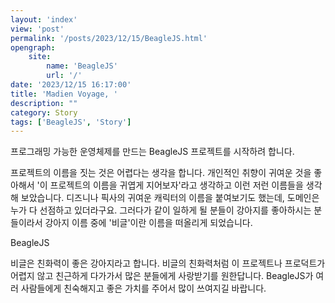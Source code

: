 ```yaml
---
layout: 'index'
view: 'post'
permalink: '/posts/2023/12/15/BeagleJS.html'
opengraph:
    site:
        name: 'BeagleJS'
        url: '/'
date: '2023/12/15 16:17:00'
title: 'Madien Voyage, '
description: ""
category: Story
tags: ['BeagleJS', 'Story']
---
```


프로그래밍 가능한 운영체제를 만드는 BeagleJS 프로젝트를 시작하려 합니다.

프로젝트의 이름을 짓는 것은 어렵다는 생각을 합니다. 개인적인 취향이 귀여운 것을 좋아해서 '이 프로젝트의 이름을 귀엽게 지어보자'라고 생각하고 이런 저런 이름들을 생각해 보았습니다. 디즈니나 픽사의 귀여운 캐릭터의 이름을 붙여보기도 했는데, 도메인은 누가 다 선점하고 있더라구요. 그러다가 같이 일하게 될 분들이 강아지를 좋아하시는 분들이라서 강아지 이름 중에 '비글'이란 이름을 떠올리게 되었습니다.

BeagleJS

비글은 친화력이 좋은 강아지라고 합니다. 비글의 친화력처럼 이 프로젝트나 프로덕트가 어렵지 않고 친근하게 다가가서 많은 분들에게 사랑받기를 원한답니다. BeagleJS가 여러 사람들에게 친숙해지고 좋은 가치를 주어서 많이 쓰여지길 바랍니다.
